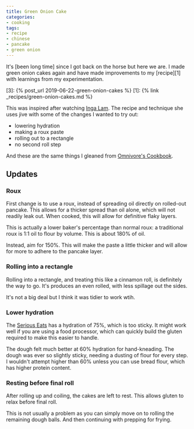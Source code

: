 ```yaml
---
title: Green Onion Cake
categories:
- cooking
tags:
- recipe
- chinese
- pancake
- green onion
---
```


It's [been long time] since I got back on the horse but here we are.
I made green onion cakes again and have made improvements to my [recipe][1] with learnings from my experimentation.

[3]: {% post_url 2019-06-22-green-onion-cakes %}
[1]: {% link _recipes/green-onion-cakes.md %}

This was inspired after watching [Inga Lam][2].
The recipe and technique she uses jive with some of the changes I wanted to try out:

- lowering hydration
- making a roux paste
- rolling out to a rectangle
- no second roll step

And these are the same things I gleaned from [Omnivore's Cookbook][4].

[2]: https://www.youtube.com/watch?v=JzHX4JKsblM
[4]: https://omnivorescookbook.com/chinese-scallion-pancakes/

## Updates

### Roux

First change is to use a roux, instead of spreading oil directly on rolled-out pancake.
This allows for a thicker spread than oil alone, which will not readily leak out.
When cooked, this will allow for definitive flaky layers.

This is actually a lower baker's percentage than normal roux: a traditional roux is 1:1 oil to flour by volume.
This is about 180% of oil.

Instead, aim for 150%.
This will make the paste a little thicker and will allow for more to adhere to the pancake layer.

### Rolling into a rectangle

Rolling into a rectangle, and treating this like a cinnamon roll, is definitely the way to go.
It's produces an even rolled, with less spillage out the sides.

It's not a big deal but I think it was tidier to work wtih.

### Lower hydration

The [Serious Eats][5] has a hydration of 75%, which is too sticky.
It might work well if you are using a food processor, which can quickly build the gluten required to make this easier
to handle.

[5]: https://www.seriouseats.com/recipes/2011/04/extra-flaky-scallion-pancakes-recipe.html

The dough felt much better at 60% hydration for hand-kneading.
The dough was ever so slightly sticky, needing a dusting of flour for every step.
I wouldn't attempt higher than 60% unless you can use bread flour, which has higher protein content.

### Resting before final roll

After rolling up and coiling, the cakes are left to rest.
This allows gluten to relax before final roll.

This is not usually a problem as you can simply move on to rolling the remaining dough balls.
And then continuing with prepping for frying.
